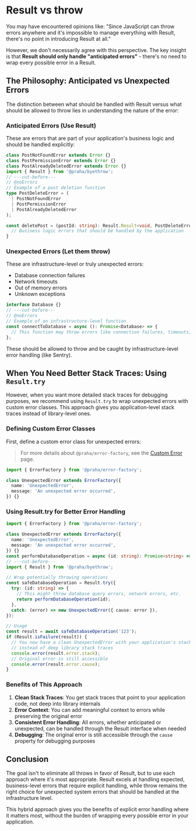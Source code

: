 # Result vs throw

You may have encountered opinions like: "Since JavaScript can throw errors anywhere and it's impossible to manage everything with Result, there's no point in introducing Result at all."

However, we don't necessarily agree with this perspective. The key insight is that **Result should only handle "anticipated errors"** - there's no need to wrap every possible error in a Result.

## The Philosophy: Anticipated vs Unexpected Errors

The distinction between what should be handled with Result versus what should be allowed to throw lies in understanding the nature of the error:

### Anticipated Errors (Use Result)

These are errors that are part of your application's business logic and should be handled explicitly:

```ts
class PostNotFoundError extends Error {}
class PostPermissionError extends Error {}
class PostAlreadyDeletedError extends Error {}
import { Result } from '@praha/byethrow';
// ---cut-before---
// @noErrors
// Example of a post deletion function
type PostDeleteError = (
  | PostNotFoundError
  | PostPermissionError
  | PostAlreadyDeletedError
);

const deletePost = (postId: string): Result.Result<void, PostDeleteError> => {
  // Business logic errors that should be handled by the application
}
```

### Unexpected Errors (Let them throw)

These are infrastructure-level or truly unexpected errors:

- Database connection failures
- Network timeouts
- Out of memory errors
- Unknown exceptions

```ts
interface Database {}
// ---cut-before---
// @noErrors
// Example of an infrastructure-level function
const connectToDatabase = async (): Promise<Database> => {
  // This function may throw errors like connection failures, timeouts, etc.
};
```

These should be allowed to throw and be caught by infrastructure-level error handling (like Sentry).

## When You Need Better Stack Traces: Using `Result.try`

However, when you want more detailed stack traces for debugging purposes, we recommend using `Result.try` to wrap unexpected errors with custom error classes. This approach gives you application-level stack traces instead of library-level ones.

### Defining Custom Error Classes

First, define a custom error class for unexpected errors:

> For more details about `@praha/error-factory`, see the [Custom Error](./custom-error.mdx#recommended-using-prahaerror-factory) page.

```ts
import { ErrorFactory } from '@praha/error-factory';

class UnexpectedError extends ErrorFactory({
  name: 'UnexpectedError',
  message: 'An unexpected error occurred',
}) {}
```

### Using Result.try for Better Error Handling

```ts
import { ErrorFactory } from '@praha/error-factory';

class UnexpectedError extends ErrorFactory({
  name: 'UnexpectedError',
  message: 'An unexpected error occurred',
}) {}
const performDatabaseOperation = async (id: string): Promise<string> => Promise.resolve('data');
// ---cut-before---
import { Result } from '@praha/byethrow';

// Wrap potentially throwing operations
const safeDatabaseOperation = Result.try({
  try: (id: string) => {
    // This might throw database query errors, network errors, etc.
    return performDatabaseOperation(id);
  },
  catch: (error) => new UnexpectedError({ cause: error }),
});

// Usage
const result = await safeDatabaseOperation('123');
if (Result.isFailure(result)) {
  // You now have a clean UnexpectedError with your application's stack trace
  // instead of deep library stack traces
  console.error(result.error.stack);
  // Original error is still accessible
  console.error(result.error.cause);
}
```

### Benefits of This Approach

1. **Clean Stack Traces**: You get stack traces that point to your application code, not deep into library internals
2. **Error Context**: You can add meaningful context to errors while preserving the original error
3. **Consistent Error Handling**: All errors, whether anticipated or unexpected, can be handled through the Result interface when needed
4. **Debugging**: The original error is still accessible through the `cause` property for debugging purposes

## Conclusion

The goal isn't to eliminate all throws in favor of Result, but to use each approach where it's most appropriate. Result excels at handling expected, business-level errors that require explicit handling, while throw remains the right choice for unexpected system errors that should be handled at the infrastructure level.

This hybrid approach gives you the benefits of explicit error handling where it matters most, without the burden of wrapping every possible error in your application.
